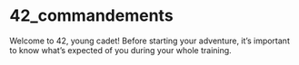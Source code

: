 # 42_commandements

Welcome to 42, young cadet! Before starting your adventure, it’s important to know what’s expected of you during your whole training.
